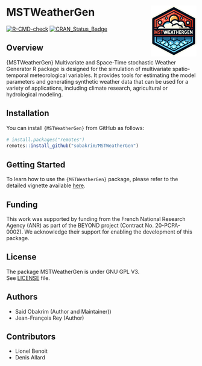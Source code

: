 # MSTWeatherGen <img src="man/figures/MSTWeatherGen.png" align="right" alt="" width="120" />

<!-- badges: start -->
[![R-CMD-check](https://github.com/sobakrim/MSTWeatherGen/actions/workflows/r-package-check.yml/badge.svg)](https://github.com/sobakrim/MSTWeatherGen/actions/workflows/r-package-check.yml)
[![CRAN_Status_Badge](https://www.r-pkg.org/badges/version/MSTWeatherGen)](https://cran.r-project.org/package=MSTWeatherGen)
<!-- badges: end -->

## Overview

{MSTWeatherGen} Multivariate and Space-Time stochastic Weather Generator R package is designed for the simulation of multivariate spatio-temporal meteorological variables. It provides tools for estimating the model parameters and generating synthetic weather data that can be used for a variety of applications, including climate research, agricultural or hydrological modeling.  


## Installation

You can install `{MSTWeatherGen}` from GitHub as follows:
```r
# install.packages("remotes")
remotes::install_github("sobakrim/MSTWeatherGen")
```

## Getting Started

To learn how to use the `{MSTWeatherGen}` package, please refer to the detailed vignette available [here](https://sobakrim.github.io/MSTWeatherGen/articles/MSTWeatherGen.html).

## Funding
This work was supported by funding from the French National Research Agency (ANR) as part of the BEYOND project (Contract No. 20-PCPA-0002). We acknowledge their support for enabling the development of this package.
## License

The package MSTWeatherGen is under GNU GPL V3.   
See [LICENSE](LICENSE) file.  

## Authors

- Said Obakrim  (Author and Maintainer))
- Jean-François Rey (Author)

## Contributors

- Lionel Benoit 
- Denis Allard

